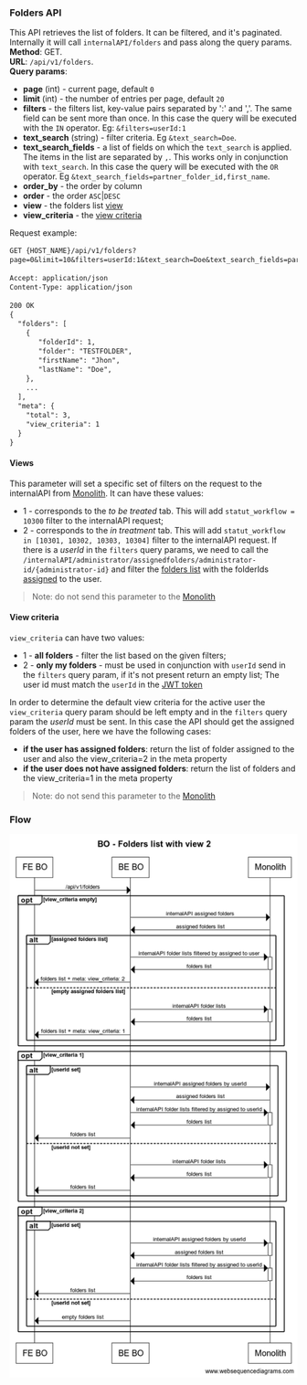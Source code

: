 ### Folders API
This API retrieves the list of folders. It can be filtered, and it's paginated. 
Internally it will call `internalAPI/folders` and pass along the query params.  
__Method__: GET.  
__URL__: `/api/v1/folders`.  
__Query params__:
- __page__ (int) - current page, default `0`
- __limit__ (int) - the number of entries per page, default `20`
- __filters__ - the filters list, key-value pairs separated by ':' and ','. The same 
  field can be sent more than once. In this case the query will be executed with the
  `IN` operator. Eg: `&filters=userId:1`
- __text_search__ (string) - filter criteria. Eg `&text_search=Doe`.
- __text_search_fields__ -  a list of fields on which the `text_search` is applied. 
  The items in the list are separated by `,`. This works only in conjunction 
  with `text_search`. In this case the query will be executed with the `OR` operator.
  Eg `&text_search_fields=partner_folder_id,first_name`.
- __order_by__ - the order by column
- __order__ - the order `ASC`|`DESC`
- __view__ - the folders list [view](#views) 
- __view_criteria__ - the [view criteria](#view-criteria)

Request example:
```http request
GET {HOST_NAME}/api/v1/folders?page=0&limit=10&filters=userId:1&text_search=Doe&text_search_fields=partner_folder_id,first_name&order_by=created_at&order=DESC&view=1

Accept: application/json 
Content-Type: application/json 

200 OK
{
  "folders": [
    {
       "folderId": 1,
       "folder": "TESTFOLDER",
       "firstName": "Jhon",
       "lastName": "Doe", 
    },
    ...
  ],
  "meta": {
    "total": 3,
    "view_criteria": 1
  }
}
```
#### Views
This parameter will set a specific set of filters on the request to the internalAPI 
from [Monolith](../Monolith.md). It can have these values:
- 1 - corresponds to the _to be treated_ tab. This will add `statut_workflow = 10300` filter to the internalAPI request;
- 2 - corresponds to the _in treatment_ tab. This will add `statut_workflow in [10301, 10302, 10303, 10304]` filter to the internalAPI request.
If there is a _userId_ in the `filters` query params, we need to call the `/internalAPI/administrator/assignedfolders/administrator-id/{administrator-id}` 
and filter the [folders list](#folders-api) with the folderIds [assigned](./Details.md#assign-folder-to-user) to the user.
> Note: do not send this parameter to the [Monolith](../Monolith.md)
#### View criteria
`view_criteria` can have two values:
- 1 - **all folders** - filter the list based on the given filters;
- 2 - **only my folders** - must be used in conjunction with `userId` send in the `filters` query param, if it's not present return an empty list; 
The user id must match the `userId` in the [JWT token](../Authentification/Authentication.md#decoding-the-jwt)

In order to determine the default view criteria for the active user the `view_criteria` query param should be
left empty and in the `filters` query param the _userId_ must be sent. In this case the 
API should get the assigned folders of the user, here we have the following cases:
- **if the user has assigned folders**: return the list of folder assigned to the user and also the view_criteria=2 in the meta property
- **if the user does not have assigned folders**: return the list of folders and the view_criteria=1 in the meta property
> Note: do not send this parameter to the [Monolith](../Monolith.md)
### Flow
![Folders list with view = 2 flow](../assets/Folders%20list%20with%20view%202.png)  
